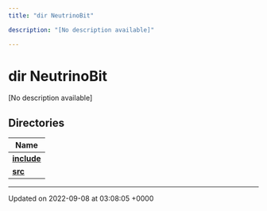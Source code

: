 ```yaml
---
title: "dir NeutrinoBit"

description: "[No description available]"

---
```


# dir NeutrinoBit

[No description available]

## Directories

| Name           |
| -------------- |
| **[include](/documentation/code/files/dir_e8dada9eeab80d1c087c30eda3eb5c06/#dir-include)**  |
| **[src](/documentation/code/files/dir_1e7e1ae6d13f7add0d9ef71ebf84e799/#dir-src)**  |






-------------------------------

Updated on 2022-09-08 at 03:08:05 +0000
